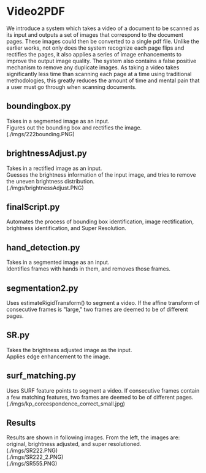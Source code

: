 # Video2PDF
We introduce a system which takes a video of a document to be scanned as its input and outputs a set of images that correspond to the document pages. These images could then be converted to a single pdf file. Unlike the earlier works, not only does the system recognize each page flips and rectifies the pages, it also applies a series of image enhancements to improve the output image quality. The system also contains a false positive mechanism to remove any duplicate images. As taking a video takes significantly less time than scanning each page at a time using traditional methodologies, this greatly reduces the amount of time and mental pain that a user must go through when scanning documents.

## boundingbox.py
Takes in a segmented image as an input.<br />
Figures out the bounding box and rectifies the image.<br />
(./imgs/222bounding.PNG)

## brightnessAdjust.py
Takes in a rectified image as an input. <br />
Guesses the brightness information of the input image, and tries to remove the uneven brightness distribution.<br />
(./imgs/brightnessAdjust.PNG)

## finalScript.py
Automates the process of bounding box identification, image rectification, brightness identification, and Super Resolution.

## hand_detection.py
Takes in a segmented image as an input. <br />
Identifies frames with hands in them, and removes those frames.

## segmentation2.py
Uses estimateRigidTransform() to segment a video. If the affine transform of consecutive frames is "large," two frames are deemed to be of different pages.

## SR.py
Takes the brightness adjusted image as the input. <br />
Applies edge enhancement to the image.

## surf_matching.py
Uses SURF feature points to segment a video. If consecutive frames contain a few matching features, two frames are deemed to be of different pages.<br />
(./imgs/kp_coreespondence_correct_small.jpg)

## Results
Results are shown in following images. From the left, the images are: original, brightness adjusted, and super resolutioned. <br />
(./imgs/SR222.PNG) <br />
(./imgs/SR222_2.PNG) <br />
(./imgs/SR555.PNG)